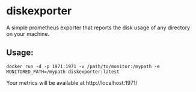 # diskexporter

A simple prometheus exporter that reports the disk usage of any directory on your machine.

## Usage:

```
docker run -d -p 1971:1971 -v /path/to/monitor:/mypath -e MONITORED_PATH=/mypath diskexporter:latest
```

Your metrics will be available at http://localhost:1971/
